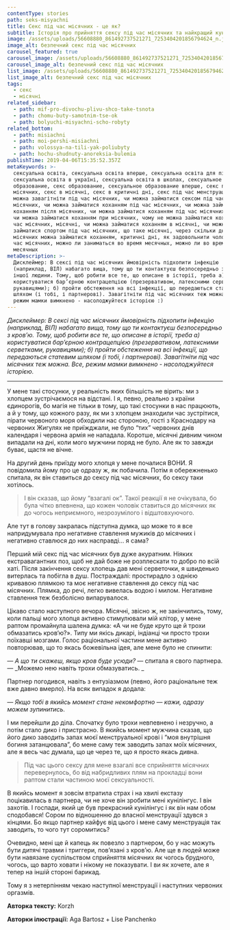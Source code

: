 ```yaml
---
contentType: stories
path: seks-misyachni
title: Секс під час місячних - це як?
subtitle: Історія про прийняття сексу під час місячних та найкращий кунілінгус в житті
image: /assets/uploads/56608880_861492737521271_7253404201856794624_n.jpg
image_alt: безпечний секс під час місячних
carousel_featured: true
carousel_image: /assets/uploads/56608880_861492737521271_7253404201856794624_n-karusel.jpg
carousel_image_alt: безпечний секс під час місячних
list_image: /assets/uploads/56608880_861492737521271_7253404201856794624_n-karusel.jpg
list_image_alt: безпечний секс під час місячних
tags:
  - секс
  - місячні
related_sidebar:
  - path: mif-pro-divochu-plivu-shco-take-tsnota
  - path: chomu-buty-samotnim-tse-ok
  - path: bolyuchi-misyachni-scho-robyty
related_bottom:
  - path: misiachni
  - path: moi-pershi-misiachni
  - path: volossya-na-tili-yak-poliubyty
  - path: hochu-shudnuty-anoreksia-bulemia
publishTime: 2019-04-06T15:35:52.357Z
metaKeywords: >-
  сексуальна освіта, сексуальна освіта вперше, сексуальна освіта для підлітків,
  сексуальна освіта в україні, сексуальна освіта в школах, сексуальное
  образование, секс образование, сексуальное образование вперше, секс під час
  місячних, секс в місячні, секс в критичні дні, секс під час менструації, Чи
  можна завагітніти під час місячних, чи можна займатися сексом під час
  місячних, чи можна займатися коханням під час місячних, чи можна займатися
  коханням після місячних, чи можна займатися коханням під час місячних відео,
  чи можна займатися коханням при місячних, чому не можна займатися коханням під
  час місячних, місячні, чи можна займатися коханням в місячні, чи можна
  займатися спортом під час місячних, що таке місячні, через скільки днів після
  місячних можна займатися коханням, критичні дні, як задовольнити чоловіка під
  час місячних, можно ли заниматься во время месячных, можно ли во время
  месячных 
metaDescription: >-
  Дисклеймер: В сексі під час місячних ймовірність підхопити інфекцію
  (наприклад, ВІЛ) набагато вища, тому що ти контактуєш безпосередньо з кров’ю
  іншої людини. Тому, щоб робити все те, що описане в історії, треба а)
  користуватися бар’єрною контрацепцією (презервативом, латексними серветками,
  рукавицями); б) пройти обстеження на всі інфекції, що передаються статевим
  шляхом (і тобі, і партнерові). Завагітніти під час місячних теж можна. Все,
  режим мамки вимкнено - насолоджуйтеся історією :)
---
```

_Дисклеймер: В сексі під час місячних ймовірність підхопити інфекцію (наприклад, ВІЛ) набагато вища, тому що ти контактуєш безпосередньо з кров’ю. Тому, щоб робити все те, що описане в історії, треба а) користуватися бар’єрною контрацепцією (презервативом, латексними серветками, рукавицями); б) пройти обстеження на всі інфекції, що передаються статевим шляхом (і тобі, і партнерові). Завагітніти під час місячних теж можна. Все, режим мамки вимкнено - насолоджуйтеся історією._

- - -

У мене такі стосунки, у реальність яких більшість не вірить: ми з хлопцем зустрічаємося на відстані. І я, певно, реально з країни єдинорогів, бо магія не тільки в тому, що такі стосунки в нас працюють, а й у тому, що кожного разу, як ми з хлопцем знаходили час зустрітися, пірати червоного моря обходили нас стороною, гості з Краснодару на червоних Жигулях не приїжджали, не було “тих” червоних днів календаря і червона армія не нападала. Коротше, місячні дивним чином випадали на дні, коли мого мужчини поряд не було. Але як то завжди буває, щастя не вічне. 

На другий день приїзду мого хлопця у мене почалися ВОНИ. Я повідомила йому про це одразу ж, як побачила. Потім я обережненько спитала, як він ставиться до сексу під час місячних, бо сексу таки хотілось. 

> І він сказав, що йому “взагалі ок”. Такої реакції я не очікувала, бо була чітко впевнена, що кожен чоловік ставиться до місячних як до чогось неприємного, незрозумілого і відштовхуючого. 

Але тут в голову закралась підступна думка, що може то я все напридумувала про негативне ставлення мужиків до місячних і негативно ставлюся до них насправді… я сама? 

Перший мій секс під час місячних був дуже акуратним. Ніяких екстравагантних поз, щоб не дай боже не розплескати то добро по всій хаті. Після закінчення сексу хлопець дав мені серветочки, я швиденько витерлась та побігла в душ. Постраждалі: простирадло з однією кривавою плямкою та моє негативне ставлення до сексу під час місячних. Плямка, до речі, легко вивелась водою і милом. Негативне ставлення теж безболісно випарувалося.

Цікаво стало наступного вечора. Місячні, звісно ж, не закінчились, тому, коли пальці мого хлопця активно стимулювали мій клітор, у мене раптом промайнула шалена думка: «А чи не буде круто ще й трохи обмазатись кров‘ю?». Типу ми якісь дикарі, індіанці чи просто трохи поїхавші мозгами. Голос раціональної частини мене активно повторював, що то якась божевільна ідея, але мене було не спинити: 

— _А що ти скажеш, якщо кров буде усюди?_ — спитала я свого партнера. — _Можемо нею навіть трохи обмазуватись. _

Партнер погодився, навіть з ентузіазмом (певно, його раціональне теж вже давно вмерло). На всяк випадок я додала: 

— _Якщо тобі в якийсь момент стане некомфортно —  кажи, одразу можем зупинитись._ 

І ми перейшли до діла. Спочатку було трохи невпевнено і незручно, а потім стало дико і пристрасно. В якийсь момент мужчина сказав, що його дико заводить запах моєї менструальної крові і “моя внутрішня богиня затанцювала”, бо мене саму теж заводить запах моїх місячних, але я весь час думала, що це через те, що я просто якась дивна. 

> Під час цього сексу для мене взагалі все сприйняття місячних перевернулось, бо від набридливих плям на прокладці вони раптом стали частиною моєї сексуальності. 

В якийсь момент я зовсім втратила страх і на хвилі екстазу поцікавилась в партнера, чи не хоче він зробити мені кунілінгус. І він захотів. І госпади, який це був прекрасний кунілінгус і як він нам обом сподобався! Сором по відношенню до власної менструації здувся з кінцями. Бо якщо партнер кайфує від цього і мене саму менструація так заводить, то чого тут соромитись? 

Очевидно, мені ще й капець як повезло з партнером, бо у нас можуть бути дитячі травми і триггери, пов’язані з кров’ю. Але ще в людей може бути навязане суспільством сприйняття місячних як чогось брудного, чогось, що варто ховати і нікому не показувати. І ви як хочете, але я тепер на іншій стороні барикад. 

Тому я з нетерпінням чекаю наступної менструації і наступних червоних оргазмів.

**Авторка тексту:** Korzh

**Авторки ілюстрації:** Aga Bartosz + Lise Panchenko
